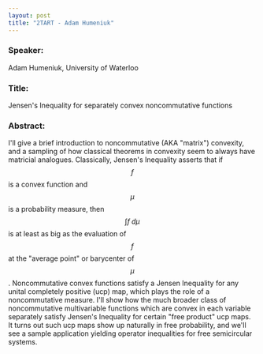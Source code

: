 ```yaml
---
layout: post
title: "2TART - Adam Humeniuk"
---
```


### Speaker:

Adam Humeniuk, University of Waterloo

### Title:

Jensen's Inequality for separately convex noncommutative functions

### Abstract:

I'll give a brief introduction to noncommutative (AKA "matrix") convexity, and a sampling of how classical theorems in convexity seem to always have matricial analogues. Classically, Jensen's Inequality asserts that if $$f$$ is a convex function and $$\mu$$ is a probability measure, then $$\int f\; d\mu$$ is at least as big as the evaluation of $$f$$ at the "average point" or barycenter of $$\mu$$. Noncommutative convex functions satisfy a Jensen Inequality for any unital completely positive (ucp) map, which plays the role of a noncommutative measure. I'll show how the much broader class of noncommutative multivariable functions which are convex in each variable separately satisfy Jensen's Inequality for certain "free product" ucp maps. It turns out such ucp maps show up naturally in free probability, and we'll see a sample application yielding operator inequalities for free semicircular systems.